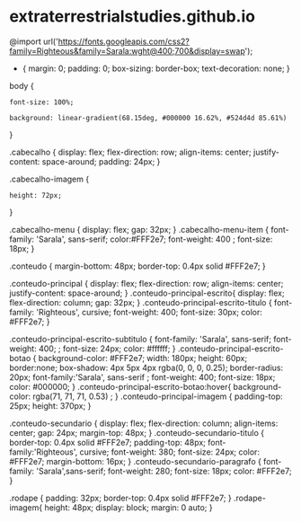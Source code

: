 # extraterrestrialstudies.github.io
@import url('https://fonts.googleapis.com/css2?family=Righteous&family=Sarala:wght@400;700&display=swap');

* {
    margin: 0;
    padding: 0;
    box-sizing: border-box;
    text-decoration: none;
}

body {

    font-size: 100%; 

    background: linear-gradient(68.15deg, #000000 16.62%, #524d4d 85.61%)
    

}

.cabecalho {
    display: flex;
    flex-direction: row;
    align-items: center;
    justify-content: space-around;
    padding: 24px;
}

.cabecalho-imagem {

    height: 72px;

}

.cabecalho-menu {
display: flex;
gap: 32px;
}
.cabecalho-menu-item {
    font-family: 'Sarala', sans-serif;
    color:#FFF2e7;
    font-weight: 400
    ;
    font-size: 18px;
}

.conteudo {
margin-bottom: 48px;
    border-top: 0.4px solid #FFF2e7;
}

.conteudo-principal {
display: flex;
flex-direction: row;
align-items: center;
justify-content: space-around;
}
.conteudo-principal-escrito{
display: flex;
flex-direction: column;
gap: 32px;
}
.conteudo-principal-escrito-titulo {
    font-family: 'Righteous', cursive;
font-weight: 400;
font-size: 30px;
color: #FFF2e7;
}

.conteudo-principal-escrito-subtitulo {
font-family: 'Sarala', sans-serif;
font-weight: 400; ;
font-size: 24px;
color: #ffffff;
}
.conteudo-principal-escrito-botao {
background-color: #FFF2e7;
width: 180px;
height: 60px;
border:none;
box-shadow: 4px 5px 4px rgba(0, 0, 0, 0.25);
border-radius: 20px;
font-family:'Sarala', sans-serif ;
font-weight: 400;
font-size: 18px;
color: #000000;
}
.conteudo-principal-escrito-botao:hover{
    background-color: rgba(71, 71, 71, 0.53) ;
}
.conteudo-principal-imagem {
   padding-top: 25px;
    height: 370px;
}

.conteudo-secundario {
    display: flex;
    flex-direction: column;
    align-items: center;
    gap: 24px;
    margin-top: 48px;
}
.conteudo-secundario-titulo {
    border-top: 0.4px solid #FFF2e7;
    padding-top: 48px;
    font-family:'Righteous', cursive;
font-weight: 380;
font-size: 24px;
color: #FFF2e7;
margin-bottom: 16px;
}
.conteudo-secundario-paragrafo {
    font-family: 'Sarala',sans-serif;
    font-weight: 280;
    font-size: 18px;
    color: #FFF2e7;
}

.rodape {
    padding: 32px;
    border-top: 0.4px solid #FFF2e7;
}
.rodape-imagem{
    height: 48px;
    display: block;
    margin: 0 auto;
}
